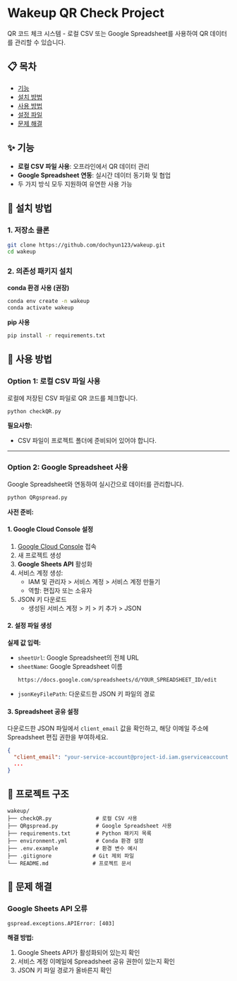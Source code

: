 # Wakeup QR Check Project

QR 코드 체크 시스템 - 로컬 CSV 또는 Google Spreadsheet를 사용하여 QR 데이터를 관리할 수 있습니다.

## 📋 목차
- [기능](#기능)
- [설치 방법](#설치-방법)
- [사용 방법](#사용-방법)
- [설정 파일](#설정-파일)
- [문제 해결](#문제-해결)

## ✨ 기능

- **로컬 CSV 파일 사용**: 오프라인에서 QR 데이터 관리
- **Google Spreadsheet 연동**: 실시간 데이터 동기화 및 협업
- 두 가지 방식 모두 지원하여 유연한 사용 가능

## 🚀 설치 방법

### 1. 저장소 클론
```bash
git clone https://github.com/dochyun123/wakeup.git
cd wakeup
```

### 2. 의존성 패키지 설치

**conda 환경 사용 (권장)**
```bash
conda env create -n wakeup
conda activate wakeup
```

**pip 사용**
```bash
pip install -r requirements.txt
```

## 📖 사용 방법

### Option 1: 로컬 CSV 파일 사용

로컬에 저장된 CSV 파일로 QR 코드를 체크합니다.

```bash
python checkQR.py
```

**필요사항:**
- CSV 파일이 프로젝트 폴더에 준비되어 있어야 합니다.

---

### Option 2: Google Spreadsheet 사용

Google Spreadsheet와 연동하여 실시간으로 데이터를 관리합니다.

```bash
python QRgspread.py
```

**사전 준비:**

#### 1. Google Cloud Console 설정
1. [Google Cloud Console](https://console.cloud.google.com/) 접속
2. 새 프로젝트 생성
3. **Google Sheets API** 활성화
4. 서비스 계정 생성:
   - IAM 및 관리자 > 서비스 계정 > 서비스 계정 만들기
   - 역할: 편집자 또는 소유자
5. JSON 키 다운로드
   - 생성된 서비스 계정 > 키 > 키 추가 > JSON

#### 2. 설정 파일 생성


**실제 값 입력:**
- `sheetUrl`: Google Spreadsheet의 전체 URL
- `sheetName`: Google Spreadsheet 이름
  ```
  https://docs.google.com/spreadsheets/d/YOUR_SPREADSHEET_ID/edit
  ```
- `jsonKeyFilePath`: 다운로드한 JSON 키 파일의 경로

#### 3. Spreadsheet 공유 설정
다운로드한 JSON 파일에서 `client_email` 값을 확인하고, 해당 이메일 주소에 Spreadsheet 편집 권한을 부여하세요.

```json
{
  "client_email": "your-service-account@project-id.iam.gserviceaccount.com",
  ...
}
```

## 📁 프로젝트 구조

```
wakeup/
├── checkQR.py              # 로컬 CSV 사용
├── QRgspread.py            # Google Spreadsheet 사용
├── requirements.txt        # Python 패키지 목록
├── environment.yml         # Conda 환경 설정
├── .env.example            # 환경 변수 예시
├── .gitignore             # Git 제외 파일
└── README.md              # 프로젝트 문서
```

## 🔧 문제 해결

### Google Sheets API 오류
```
gspread.exceptions.APIError: [403]
```
**해결 방법:**
1. Google Sheets API가 활성화되어 있는지 확인
2. 서비스 계정 이메일에 Spreadsheet 공유 권한이 있는지 확인
3. JSON 키 파일 경로가 올바른지 확인
